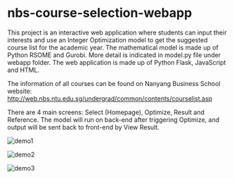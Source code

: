﻿# nbs-course-selection-webapp
This project is an interactive web application where students can input their interests and use an Integer Optimization model to get the suggested course list for the academic year. The mathematical model is made up of Python RSOME and Gurobi. More detail is indicated in model.py file under webapp folder. The web application is made up of Python Flask, JavaScript and HTML.

The information of all courses can be found on Nanyang Business School website: http://web.nbs.ntu.edu.sg/undergrad/common/contents/courselist.asp

There are 4 main screens: Select (Homepage), Optimize, Result and Reference. The model will run on back-end after triggering Optimize, and output will be sent back to front-end by View Result.
 
![demo1](https://github.com/QuanPham19/nbs-course-selection-webapp/assets/106662700/9825ddfe-6a6f-49ea-b84e-5be2cf8152b9)

![demo2](https://github.com/QuanPham19/nbs-course-selection-webapp/assets/106662700/255e2bc3-1bb3-45e1-acbe-f463f887e3a5)

![demo3](https://github.com/QuanPham19/nbs-course-selection-webapp/assets/106662700/25ab5b69-bbb3-4286-9619-6226efd46248)
